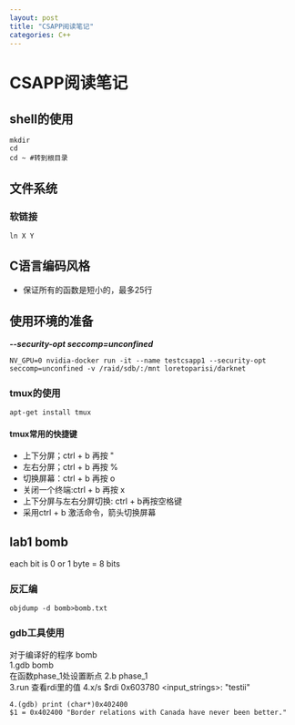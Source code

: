 ```yaml
---
layout: post
title: "CSAPP阅读笔记"
categories: C++
---
```

# CSAPP阅读笔记
## shell的使用
```shell
mkdir
cd 
cd ~ #转到根目录

``` 
## 文件系统
### 软链接
```shell
ln X Y
```

## C语言编码风格
* 保证所有的函数是短小的，最多25行

## 使用环境的准备
***--security-opt seccomp=unconfined***  
```shell
NV_GPU=0 nvidia-docker run -it --name testcsapp1 --security-opt seccomp=unconfined -v /raid/sdb/:/mnt loretoparisi/darknet
```

### tmux的使用
```shell
apt-get install tmux  
```
#### tmux常用的快捷键
* 上下分屏；ctrl + b 再按 "  
* 左右分屏；ctrl + b 再按 %  
* 切换屏幕：ctrl + b 再按 o  
* 关闭一个终端:ctrl + b 再按 x  
* 上下分屏与左右分屏切换: ctrl + b再按空格键  
* 采用ctrl + b 激活命令，箭头切换屏幕

## lab1 bomb
each bit is 0 or 1
byte = 8 bits

### 反汇编
```shell
objdump -d bomb>bomb.txt
```
### gdb工具使用
对于编译好的程序 bomb  
1.gdb bomb  
在函数phase_1处设置断点
2.b phase_1  
3.run
查看rdi里的值
4.x/s $rdi 
0x603780 <input_strings>:       "testii"

```shell
4.(gdb) print (char*)0x402400
$1 = 0x402400 "Border relations with Canada have never been better."
```







